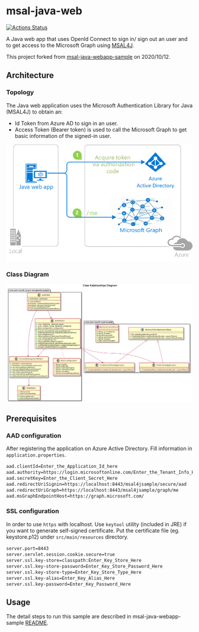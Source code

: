 # msal-java-web

[![Actions Status](https://github.com/PandaRory/msal-java-web/workflows/build-with-maven/badge.svg)](https://github.com/PandaRory/msal-java-web/actions)

A Java web app that uses OpenId Connect to sign in/ sign out an user and to get access to the Microsoft Graph using [MSAL4J](https://github.com/AzureAD/microsoft-authentication-library-for-java).

This project forked from [msal-java-webapp-sample](https://github.com/Azure-Samples/ms-identity-java-webapp/tree/master/msal-java-webapp-sample) on 2020/10/12. 

## Architecture

### Topology
The Java web application uses the Microsoft Authentication Library for Java (MSAL4J) to obtain an:

- Id Token from Azure AD to sign in an user.
- Access Token (Bearer token) is used to call the Microsoft Graph to get basic information of the signed-in user.

![Topology](./ReadmeFiles/Java-WebApp-Diagram.png)

### Class Diagram

![Class](./ReadmeFiles/class-diagram.png)

## Prerequisites

### AAD configuration
After registering the application on Azure Active Directory. Fill information in `application.properties`.
```
aad.clientId=Enter_the_Application_Id_here
aad.authority=https://login.microsoftonline.com/Enter_the_Tenant_Info_Here/
aad.secretKey=Enter_the_Client_Secret_Here
aad.redirectUriSignin=https://localhost:8443/msal4jsample/secure/aad
aad.redirectUriGraph=https://localhost:8443/msal4jsample/graph/me
aad.msGraphEndpointHost=https://graph.microsoft.com/
```

### SSL configuration

In order to use `https` with localhost. Use `keytool` utility (included in JRE) if you want to generate self-signed certificate. Put the certificate file (eg. keystore.p12) under `src/main/resources` directory.

```
server.port=8443
server.servlet.session.cookie.secure=true
server.ssl.key-store=classpath:Enter_Key_Store_Here
server.ssl.key-store-password=Enter_Key_Store_Password_Here
server.ssl.key-store-type=Enter_Key_Store_Type_Here
server.ssl.key-alias=Enter_Key_Alias_Here
server.ssl.key-password=Enter_Key_Password_Here
```

## Usage

The detail steps to run this sample are described in msal-java-webapp-sample [README](https://github.com/Azure-Samples/ms-identity-java-webapp/blob/master/msal-java-webapp-sample/README.md).

